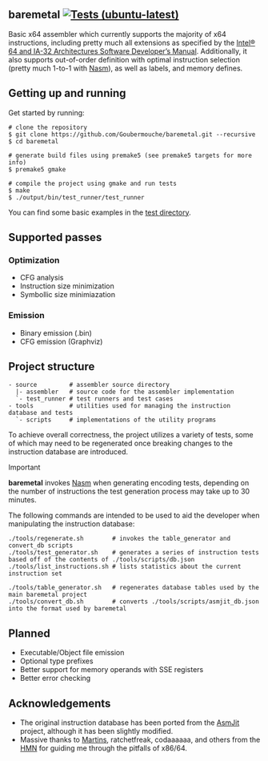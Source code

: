 ## baremetal [![Tests (ubuntu-latest)](https://github.com/Goubermouche/baremetal/actions/workflows/test_ubuntu.yml/badge.svg?branch=main)](https://github.com/Goubermouche/baremetal/actions/workflows/test_ubuntu.yml)

Basic x64 assembler which currently supports the majority of x64 instructions, including pretty much all extensions as specified by the [Intel® 64 and IA-32 Architectures Software Developer’s Manual](https://cdrdv2.intel.com/v1/dl/getContent/671200). Additionally, it also supports out-of-order definition with optimal instruction selection (pretty much 1-to-1 with [Nasm](https://www.nasm.us/)), as well as labels, and memory defines. 

## Getting up and running
Get started by running:
```shell
# clone the repository
$ git clone https://github.com/Goubermouche/baremetal.git --recursive
$ cd baremetal

# generate build files using premake5 (see premake5 targets for more info)
$ premake5 gmake  

# compile the project using gmake and run tests
$ make
$ ./output/bin/test_runner/test_runner
```
You can find some basic examples in the [test directory](https://github.com/Goubermouche/baremetal/tree/f21bfa1933c139f4e8e275ac94fbe9d71f0cb09f/source/test_runner/tests/binary).

## Supported passes
### Optimization
- CFG analysis
- Instruction size minimization
- Symbollic size minimiazation

### Emission
- Binary emission (.bin)
- CFG emission (Graphviz)

## Project structure
```
- source         # assembler source directory
  |- assembler   # source code for the assembler implementation
  `- test_runner # test runners and test cases
- tools          # utilities used for managing the instruction database and tests
  `- scripts     # implementations of the utility programs
```
To achieve overall correctness, the project utilizes a variety of tests, some of which may need to be regenerated once breaking changes to the instruction database are introduced.  

> [!IMPORTANT]
>
> **baremetal** invokes [Nasm](https://www.nasm.us/) when generating encoding tests, depending on the number of instructions the test generation process may take up to 30 minutes.  
>

The following commands are intended to be used to aid the developer when manipulating the instruction database: 
```shell
./tools/regenerate.sh        # invokes the table_generator and convert_db scripts
./tools/test_generator.sh    # generates a series of instruction tests based off of the contents of ./tools/scripts/db.json
./tools/list_instructions.sh # lists statistics about the current instruction set

./tools/table_generator.sh   # regenerates database tables used by the main baremetal project 
./tools/convert_db.sh        # converts ./tools/scripts/asmjit_db.json into the format used by baremetal
```

## Planned
- Executable/Object file emission
- Optional type prefixes
- Better support for memory operands with SSE registers
- Better error checking

## Acknowledgements
- The original instruction database has been ported from the [AsmJit](https://asmjit.com/) project, although it has been slightly modified. 
- Massive thanks to [Martins](https://github.com/mmozeiko), ratchetfreak, codaaaaaa, and others from the [HMN](https://handmade.network/) for guiding me through the pitfalls of x86/64.

